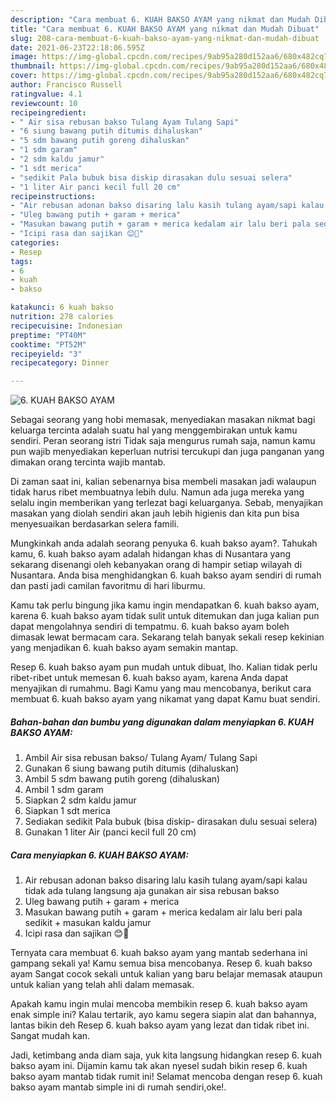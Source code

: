 ```yaml
---
description: "Cara membuat 6. KUAH BAKSO AYAM yang nikmat dan Mudah Dibuat"
title: "Cara membuat 6. KUAH BAKSO AYAM yang nikmat dan Mudah Dibuat"
slug: 208-cara-membuat-6-kuah-bakso-ayam-yang-nikmat-dan-mudah-dibuat
date: 2021-06-23T22:18:06.595Z
image: https://img-global.cpcdn.com/recipes/9ab95a280d152aa6/680x482cq70/6-kuah-bakso-ayam-foto-resep-utama.jpg
thumbnail: https://img-global.cpcdn.com/recipes/9ab95a280d152aa6/680x482cq70/6-kuah-bakso-ayam-foto-resep-utama.jpg
cover: https://img-global.cpcdn.com/recipes/9ab95a280d152aa6/680x482cq70/6-kuah-bakso-ayam-foto-resep-utama.jpg
author: Francisco Russell
ratingvalue: 4.1
reviewcount: 10
recipeingredient:
- " Air sisa rebusan bakso Tulang Ayam Tulang Sapi"
- "6 siung bawang putih ditumis dihaluskan"
- "5 sdm bawang putih goreng dihaluskan"
- "1 sdm garam"
- "2 sdm kaldu jamur"
- "1 sdt merica"
- "sedikit Pala bubuk bisa diskip dirasakan dulu sesuai selera"
- "1 liter Air panci kecil full 20 cm"
recipeinstructions:
- "Air rebusan adonan bakso disaring lalu kasih tulang ayam/sapi kalau tidak ada tulang langsung aja gunakan air sisa rebusan bakso"
- "Uleg bawang putih + garam + merica"
- "Masukan bawang putih + garam + merica kedalam air lalu beri pala sedikit + masukan kaldu jamur"
- "Icipi rasa dan sajikan 😊🤗"
categories:
- Resep
tags:
- 6
- kuah
- bakso

katakunci: 6 kuah bakso 
nutrition: 278 calories
recipecuisine: Indonesian
preptime: "PT40M"
cooktime: "PT52M"
recipeyield: "3"
recipecategory: Dinner

---
```



![6. KUAH BAKSO AYAM](https://img-global.cpcdn.com/recipes/9ab95a280d152aa6/680x482cq70/6-kuah-bakso-ayam-foto-resep-utama.jpg)

Sebagai seorang yang hobi memasak, menyediakan masakan nikmat bagi keluarga tercinta adalah suatu hal yang menggembirakan untuk kamu sendiri. Peran seorang istri Tidak saja mengurus rumah saja, namun kamu pun wajib menyediakan keperluan nutrisi tercukupi dan juga panganan yang dimakan orang tercinta wajib mantab.

Di zaman  saat ini, kalian sebenarnya bisa membeli masakan jadi walaupun tidak harus ribet membuatnya lebih dulu. Namun ada juga mereka yang selalu ingin memberikan yang terlezat bagi keluarganya. Sebab, menyajikan masakan yang diolah sendiri akan jauh lebih higienis dan kita pun bisa menyesuaikan berdasarkan selera famili. 



Mungkinkah anda adalah seorang penyuka 6. kuah bakso ayam?. Tahukah kamu, 6. kuah bakso ayam adalah hidangan khas di Nusantara yang sekarang disenangi oleh kebanyakan orang di hampir setiap wilayah di Nusantara. Anda bisa menghidangkan 6. kuah bakso ayam sendiri di rumah dan pasti jadi camilan favoritmu di hari liburmu.

Kamu tak perlu bingung jika kamu ingin mendapatkan 6. kuah bakso ayam, karena 6. kuah bakso ayam tidak sulit untuk ditemukan dan juga kalian pun dapat mengolahnya sendiri di tempatmu. 6. kuah bakso ayam boleh dimasak lewat bermacam cara. Sekarang telah banyak sekali resep kekinian yang menjadikan 6. kuah bakso ayam semakin mantap.

Resep 6. kuah bakso ayam pun mudah untuk dibuat, lho. Kalian tidak perlu ribet-ribet untuk memesan 6. kuah bakso ayam, karena Anda dapat menyajikan di rumahmu. Bagi Kamu yang mau mencobanya, berikut cara membuat 6. kuah bakso ayam yang nikamat yang dapat Kamu buat sendiri.

<!--inarticleads1-->

##### Bahan-bahan dan bumbu yang digunakan dalam menyiapkan 6. KUAH BAKSO AYAM:

1. Ambil  Air sisa rebusan bakso/ Tulang Ayam/ Tulang Sapi
1. Gunakan 6 siung bawang putih ditumis (dihaluskan)
1. Ambil 5 sdm bawang putih goreng (dihaluskan)
1. Ambil 1 sdm garam
1. Siapkan 2 sdm kaldu jamur
1. Siapkan 1 sdt merica
1. Sediakan sedikit Pala bubuk (bisa diskip- dirasakan dulu sesuai selera)
1. Gunakan 1 liter Air (panci kecil full 20 cm)




<!--inarticleads2-->

##### Cara menyiapkan 6. KUAH BAKSO AYAM:

1. Air rebusan adonan bakso disaring lalu kasih tulang ayam/sapi kalau tidak ada tulang langsung aja gunakan air sisa rebusan bakso
1. Uleg bawang putih + garam + merica
1. Masukan bawang putih + garam + merica kedalam air lalu beri pala sedikit + masukan kaldu jamur
1. Icipi rasa dan sajikan 😊🤗




Ternyata cara membuat 6. kuah bakso ayam yang mantab sederhana ini gampang sekali ya! Kamu semua bisa mencobanya. Resep 6. kuah bakso ayam Sangat cocok sekali untuk kalian yang baru belajar memasak ataupun untuk kalian yang telah ahli dalam memasak.

Apakah kamu ingin mulai mencoba membikin resep 6. kuah bakso ayam enak simple ini? Kalau tertarik, ayo kamu segera siapin alat dan bahannya, lantas bikin deh Resep 6. kuah bakso ayam yang lezat dan tidak ribet ini. Sangat mudah kan. 

Jadi, ketimbang anda diam saja, yuk kita langsung hidangkan resep 6. kuah bakso ayam ini. Dijamin kamu tak akan nyesel sudah bikin resep 6. kuah bakso ayam mantab tidak rumit ini! Selamat mencoba dengan resep 6. kuah bakso ayam mantab simple ini di rumah sendiri,oke!.

